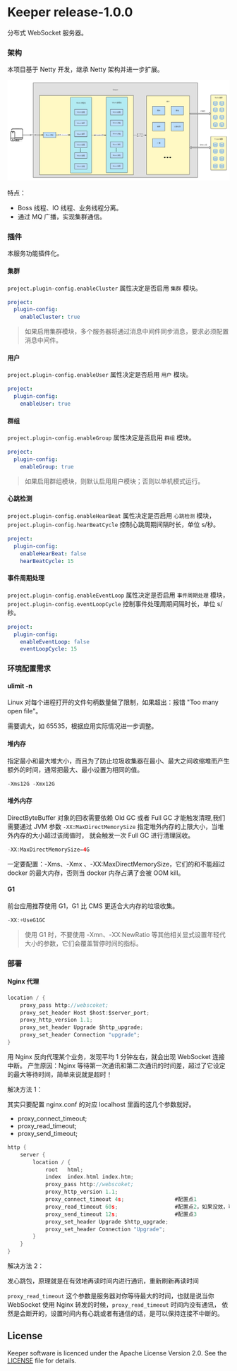 # Keeper release-1.0.0

分布式 WebSocket 服务器。

### 架构

本项目基于 Netty 开发，继承 Netty 架构并进一步扩展。

<div align="left">
    <img src="https://github.com/lazecoding/Keeper/blob/main/src/main/resources/static/image/Keeper.png" width="800px">
</div>

特点：

- Boss 线程、IO 线程、业务线程分离。
- 通过 MQ 广播，实现集群通信。

### 插件

本服务功能插件化。

#### 集群

`project.plugin-config.enableCluster` 属性决定是否启用 `集群` 模块。

```yaml
project:
  plugin-config:
    enableCluster: true
```

> 如果启用集群模块，多个服务器将通过消息中间件同步消息，要求必须配置消息中间件。

#### 用户

`project.plugin-config.enableUser` 属性决定是否启用 `用户` 模块。

```yaml
project:
  plugin-config:
    enableUser: true
```

#### 群组

`project.plugin-config.enableGroup` 属性决定是否启用 `群组` 模块。

```yaml
project:
  plugin-config:
    enableGroup: true
```

> 如果启用群组模块，则默认启用用户模块；否则以单机模式运行。

#### 心跳检测

`project.plugin-config.enableHearBeat` 属性决定是否启用 `心跳检测` 模块，`project.plugin-config.hearBeatCycle` 控制心跳周期间隔时长，单位 s/秒。

```yaml
project:
  plugin-config:
    enableHearBeat: false
    hearBeatCycle: 15
```

#### 事件周期处理

`project.plugin-config.enableEventLoop` 属性决定是否启用 `事件周期处理` 模块，`project.plugin-config.eventLoopCycle` 控制事件处理周期间隔时长，单位 s/秒。

```yaml
project:
  plugin-config:
    enableEventLoop: false
    eventLoopCycle: 15
```

### 环境配置需求

#### ulimit -n

Linux 对每个进程打开的文件句柄数量做了限制，如果超出：报错 "Too many open file"。

需要调大，如 65535，根据应用实际情况进一步调整。

#### 堆内存

指定最小和最大堆大小，而且为了防止垃圾收集器在最小、最大之间收缩堆而产生额外的时间，通常把最大、最小设置为相同的值。

```java
-Xms12G -Xmx12G
```

####  堆外内存

DirectByteBuffer 对象的回收需要依赖 Old GC 或者 Full GC 才能触发清理,我们需要通过 JVM 参数
`-XX:MaxDirectMemorySize` 指定堆外内存的上限大小，当堆外内存的大小超过该阈值时， 就会触发一次 Full GC 进行清理回收。

```java
-XX:MaxDirectMemorySize=4G
```

一定要配置：-Xms、-Xmx 、-XX:MaxDirectMemorySize，它们的和不能超过 docker 的最大内存，否则当 docker 内存占满了会被 OOM kill。

#### G1

前台应用推荐使用 G1，G1 比 CMS 更适合大内存的垃圾收集。

```C
-XX:+UseG1GC
```

> 使用 G1 时，不要使用 -Xmn、-XX:NewRatio 等其他相关显式设置年轻代大小的参数，它们会覆盖暂停时间的指标。

### 部署

#### Nginx 代理

```C
location / {
    proxy_pass http://webscoket;
    proxy_set_header Host $host:$server_port;
    proxy_http_version 1.1;
    proxy_set_header Upgrade $http_upgrade;
    proxy_set_header Connection "upgrade";
}
```

用 Nginx 反向代理某个业务，发现平均 1 分钟左右，就会出现 WebSocket 连接中断。
产生原因：Nginx 等待第一次通讯和第二次通讯的时间差，超过了它设定的最大等待时间，简单来说就是超时！

解决方法 1：

其实只要配置 nginx.conf 的对应 localhost 里面的这几个参数就好。

- proxy_connect_timeout;
- proxy_read_timeout;
- proxy_send_timeout;

```C
http {
    server {
        location / {
            root   html;
            index  index.html index.htm;
            proxy_pass http://webscoket;
            proxy_http_version 1.1;
            proxy_connect_timeout 4s;                #配置点1
            proxy_read_timeout 60s;                  #配置点2，如果没效，可以考虑这个时间配置长一点
            proxy_send_timeout 12s;                  #配置点3
            proxy_set_header Upgrade $http_upgrade; 
            proxy_set_header Connection "Upgrade";  
        }
    }
}
```

解决方法 2：

发心跳包，原理就是在有效地再读时间内进行通讯，重新刷新再读时间

`proxy_read_timeout` 这个参数是服务器对你等待最大的时间，也就是说当你 WebSocket 使用 Nginx 转发的时候，`proxy_read_timeout` 时间内没有通讯，
依然是会断开的，设置时间内有心跳或者有通信的话，是可以保持连接不中断的。


## License

Keeper software is licenced under the Apache License Version 2.0. See the [LICENSE](https://github.com/lazecoding/Keeper/blob/release-1.0.0/README.md) file for details.